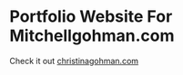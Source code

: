 # Portfolio Website For Mitchellgohman.com

Check it out [christinagohman.com](https://christinagohman.com/)